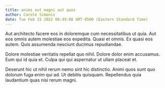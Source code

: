 ```yaml
---
title: animi aut magni aut quos
author: Carole Simonis
date: Tue Feb 15 2022 06:49:08 GMT-0500 (Eastern Standard Time)
---
```

Aut architecto facere eos in doloremque cum necessitatibus ut quia. Aut eos omnis autem molestiae eos expedita. Quasi et omnis. Ex quasi eos autem. Quis assumenda nesciunt ducimus repudiandae.

 Dolore molestiae veritatis repellat quo nihil. Dolore dolor enim accusamus. Eum qui id quia et. Culpa qui qui aspernatur ut ullam placeat et.

 Deserunt hic ut nihil rerum nemo sint hic distinctio. Animi quos sunt quo dolorum fuga enim qui ad. Ut debitis quisquam. Repellendus quia laudantium quas nisi rerum magni.